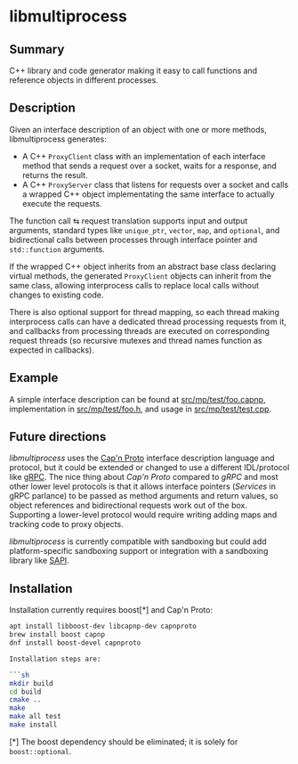 # libmultiprocess

## Summary

C++ library and code generator making it easy to call functions and reference objects in different processes.

## Description

Given an interface description of an object with one or more methods, libmultiprocess generates:

* A C++ `ProxyClient` class with an implementation of each interface method that sends a request over a socket, waits for a response, and returns the result.
* A C++ `ProxyServer` class that listens for requests over a socket and calls a wrapped C++ object implementating the same interface to actually execute the requests.

The function call ⇆ request translation supports input and output arguments, standard types like `unique_ptr`, `vector`, `map`, and `optional`, and bidirectional calls between processes through interface pointer and `std::function` arguments.

If the wrapped C++ object inherits from an abstract base class declaring virtual methods, the generated `ProxyClient` objects can inherit from the same class, allowing interprocess calls to replace local calls without changes to existing code.

There is also optional support for thread mapping, so each thread making interprocess calls can have a dedicated thread processing requests from it, and callbacks from processing threads are executed on corresponding request threads (so recursive mutexes and thread names function as expected in callbacks).

## Example

A simple interface description can be found at [src/mp/test/foo.capnp](src/mp/test/foo.capnp), implementation in [src/mp/test/foo.h](src/mp/test/foo.h), and usage in [src/mp/test/test.cpp](src/mp/test/test.cpp).

## Future directions

_libmultiprocess_ uses the [Cap'n Proto](https://capnproto.org) interface description language and protocol, but it could be extended or changed to use a different IDL/protocol like [gRPC](https://grpc.io). The nice thing about _Cap'n Proto_ compared to _gRPC_ and most other lower level protocols is that it allows interface pointers (_Services_ in gRPC parlance) to be passed as method arguments and return values, so object references and bidirectional requests work out of the box. Supporting a lower-level protocol would require writing adding maps and tracking code to proxy objects.

_libmultiprocess_ is currently compatible with sandboxing but could add platform-specific sandboxing support or integration with a sandboxing library like [SAPI](https://github.com/google/sandboxed-api).

## Installation

Installation currently requires boost[*] and Cap'n Proto:

```sh
apt install libboost-dev libcapnp-dev capnproto
brew install boost capnp
dnf install boost-devel capnproto

Installation steps are:

```sh
mkdir build
cd build
cmake ..
make
make all test
make install
```

[*] The boost dependency should be eliminated; it is solely for `boost::optional`.
